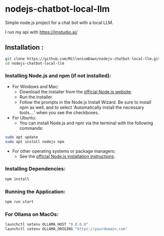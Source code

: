
# nodejs-chatbot-local-llm
Simple node.js project for a chat bot with a local LLM.

I run my api with https://lmstudio.ai/


## Installation :

```bash
git clone https://github.com/MilleniumDawn/nodejs-chatbot-local-llm.git
cd nodejs-chatbot-local-llm
```

### Installing Node.js and npm (if not installed):
- For Windows and Mac:
    - Download the installer from the [official Node.js website](https://nodejs.org/).
    - Run the installer.
    - Follow the prompts in the Node.js Install Wizard. Be sure to install npm as well, and to select 'Automatically install the necessary tools....' when you see the checkboxes.
- For Ubuntu:
    - You can install Node.js and npm via the terminal with the following commands:
```bash
sudo apt update
sudo apt install nodejs npm
```
- For other operating systems or package managers:
    - See the [official Node.js installation instructions](https://nodejs.org/en/download/package-manager/).

### Installing Dependencies:
```bash
npm install
```

### Running the Application:
```bash
npm run start
```

### For Ollama on MacOs:
```bash
launchctl setenv OLLAMA_HOST "0.0.0.0"
launchctl setenv OLLAMA_ORIGINS "https://yourdomain.com"
```

